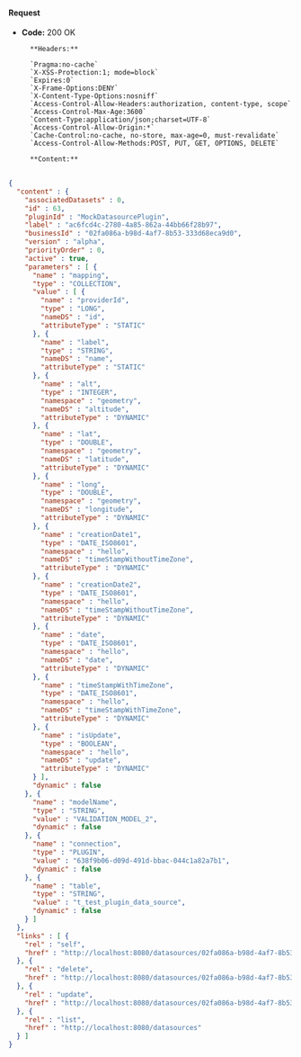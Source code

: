 #### Request

* **Code:** 200 OK

        **Headers:**

        `Pragma:no-cache`
        `X-XSS-Protection:1; mode=block`
        `Expires:0`
        `X-Frame-Options:DENY`
        `X-Content-Type-Options:nosniff`
        `Access-Control-Allow-Headers:authorization, content-type, scope`
        `Access-Control-Max-Age:3600`
        `Content-Type:application/json;charset=UTF-8`
        `Access-Control-Allow-Origin:*`
        `Cache-Control:no-cache, no-store, max-age=0, must-revalidate`
        `Access-Control-Allow-Methods:POST, PUT, GET, OPTIONS, DELETE`

        **Content:**

```json
    
{
  "content" : {
    "associatedDatasets" : 0,
    "id" : 63,
    "pluginId" : "MockDatasourcePlugin",
    "label" : "ac6fcd4c-2780-4a85-862a-44bb66f28b97",
    "businessId" : "02fa086a-b98d-4af7-8b53-333d68eca9d0",
    "version" : "alpha",
    "priorityOrder" : 0,
    "active" : true,
    "parameters" : [ {
      "name" : "mapping",
      "type" : "COLLECTION",
      "value" : [ {
        "name" : "providerId",
        "type" : "LONG",
        "nameDS" : "id",
        "attributeType" : "STATIC"
      }, {
        "name" : "label",
        "type" : "STRING",
        "nameDS" : "name",
        "attributeType" : "STATIC"
      }, {
        "name" : "alt",
        "type" : "INTEGER",
        "namespace" : "geometry",
        "nameDS" : "altitude",
        "attributeType" : "DYNAMIC"
      }, {
        "name" : "lat",
        "type" : "DOUBLE",
        "namespace" : "geometry",
        "nameDS" : "latitude",
        "attributeType" : "DYNAMIC"
      }, {
        "name" : "long",
        "type" : "DOUBLE",
        "namespace" : "geometry",
        "nameDS" : "longitude",
        "attributeType" : "DYNAMIC"
      }, {
        "name" : "creationDate1",
        "type" : "DATE_ISO8601",
        "namespace" : "hello",
        "nameDS" : "timeStampWithoutTimeZone",
        "attributeType" : "DYNAMIC"
      }, {
        "name" : "creationDate2",
        "type" : "DATE_ISO8601",
        "namespace" : "hello",
        "nameDS" : "timeStampWithoutTimeZone",
        "attributeType" : "DYNAMIC"
      }, {
        "name" : "date",
        "type" : "DATE_ISO8601",
        "namespace" : "hello",
        "nameDS" : "date",
        "attributeType" : "DYNAMIC"
      }, {
        "name" : "timeStampWithTimeZone",
        "type" : "DATE_ISO8601",
        "namespace" : "hello",
        "nameDS" : "timeStampWithTimeZone",
        "attributeType" : "DYNAMIC"
      }, {
        "name" : "isUpdate",
        "type" : "BOOLEAN",
        "namespace" : "hello",
        "nameDS" : "update",
        "attributeType" : "DYNAMIC"
      } ],
      "dynamic" : false
    }, {
      "name" : "modelName",
      "type" : "STRING",
      "value" : "VALIDATION_MODEL_2",
      "dynamic" : false
    }, {
      "name" : "connection",
      "type" : "PLUGIN",
      "value" : "638f9b06-d09d-491d-bbac-044c1a82a7b1",
      "dynamic" : false
    }, {
      "name" : "table",
      "type" : "STRING",
      "value" : "t_test_plugin_data_source",
      "dynamic" : false
    } ]
  },
  "links" : [ {
    "rel" : "self",
    "href" : "http://localhost:8080/datasources/02fa086a-b98d-4af7-8b53-333d68eca9d0"
  }, {
    "rel" : "delete",
    "href" : "http://localhost:8080/datasources/02fa086a-b98d-4af7-8b53-333d68eca9d0"
  }, {
    "rel" : "update",
    "href" : "http://localhost:8080/datasources/02fa086a-b98d-4af7-8b53-333d68eca9d0"
  }, {
    "rel" : "list",
    "href" : "http://localhost:8080/datasources"
  } ]
}
```
